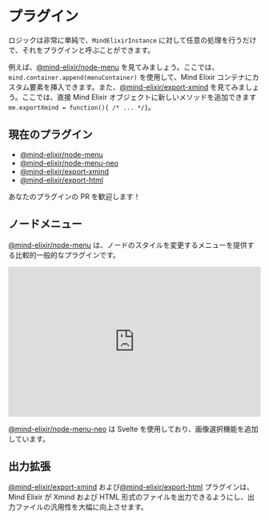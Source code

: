 # プラグイン

ロジックは非常に単純で、`MindElixirInstance` に対して任意の処理を行うだけで、それをプラグインと呼ぶことができます。

例えば、[@mind-elixir/node-menu](https://github.com/SSShooter/node-menu/blob/bec096cbd52770d082fce57a82568b4fb25c19f8/nodeMenu.ts#L34C26-L34C30) を見てみましょう。ここでは、`mind.container.append(menuContainer)` を使用して、Mind Elixir コンテナにカスタム要素を挿入できます。また、[@mind-elixir/export-xmind](https://github.com/SSShooter/export-xmind/blob/6690e97e1b081dcaa8932d20b4f14ddd58fc678c/index.js#L65) を見てみましょう。ここでは、直接 Mind Elixir オブジェクトに新しいメソッドを追加できます `me.exportXmind = function(){ /* ... */}`。

## 現在のプラグイン

- [@mind-elixir/node-menu](https://github.com/ssshooter/node-menu)
- [@mind-elixir/node-menu-neo](https://github.com/ssshooter/node-menu-neo)
- [@mind-elixir/export-xmind](https://github.com/ssshooter/export-xmind)
- [@mind-elixir/export-html](https://github.com/ssshooter/export-html)

あなたのプラグインの PR を歓迎します！

## ノードメニュー

[@mind-elixir/node-menu](https://github.com/ssshooter/node-menu) は、ノードのスタイルを変更するメニューを提供する比較的一般的なプラグインです。

<iframe height="300" style="width: 100%;" scrolling="no" title="Untitled" src="https://codepen.io/ssshooter/embed/NWJwBNV?default-tab=js%2Cresult&editable=true" frameborder="no" loading="lazy" allowtransparency="true" allowfullscreen="true">
  See the Pen <a href="https://codepen.io/ssshooter/pen/NWJwBNV">
  Untitled</a> by ssshooter (<a href="https://codepen.io/ssshooter">@ssshooter</a>)
  on <a href="https://codepen.io">CodePen</a>.
</iframe>

[@mind-elixir/node-menu-neo](https://github.com/ssshooter/node-menu-neo) は Svelte を使用しており、画像選択機能を追加しています。

## 出力拡張

[@mind-elixir/export-xmind](https://github.com/ssshooter/export-xmind) および[@mind-elixir/export-html](https://github.com/ssshooter/export-html) プラグインは、Mind Elixir が Xmind および HTML 形式のファイルを出力できるようにし、出力ファイルの汎用性を大幅に向上させます。
